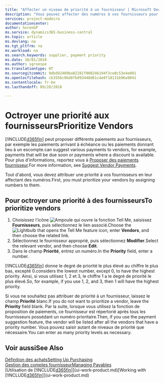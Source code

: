 ```yaml
---
title: "Affecter un niveau de priorité à un fournisseur | Microsoft Docs"
description: "Vous pouvez affecter des numéros à vos fournisseurs pour les classer par ordre de priorité et faciliter des propositions de paiement dans Business Central."
services: project-madeira
documentationcenter: 
author: SorenGP
ms.service: dynamics365-business-central
ms.topic: article
ms.devlang: na
ms.tgt_pltfrm: na
ms.workload: na
ms.search.keywords: supplier, payment priority
ms.date: 10/01/2018
ms.author: sgroespe
ms.translationtype: HT
ms.sourcegitcommit: 9dbd92409ba02281f008246194f3ce0c53e4e001
ms.openlocfilehash: cb3556c9bd8fb893448d61c4e8f18131b96a9841
ms.contentlocale: fr-be
ms.lasthandoff: 09/28/2018

---
```

# <a name="prioritize-vendors"></a><span data-ttu-id="ea2bc-103">Octroyer une priorité aux fournisseurs</span><span class="sxs-lookup"><span data-stu-id="ea2bc-103">Prioritize Vendors</span></span>
[!INCLUDE[d365fin](includes/d365fin_md.md)] <span data-ttu-id="ea2bc-104">peut proposer différents paiements aux fournisseurs, par exemple les paiements arrivant à échéance ou les paiements donnant lieu à un escompte.</span><span class="sxs-lookup"><span data-stu-id="ea2bc-104">can suggest various payments to vendors, for example, payments that will be due soon or payments where a discount is available.</span></span> <span data-ttu-id="ea2bc-105">Pour plus d'informations, reportez vous à [Proposer des paiements fournisseur](payables-how-suggest-vendor-payments.md).</span><span class="sxs-lookup"><span data-stu-id="ea2bc-105">For more information, see [Suggest Vendor Payments](payables-how-suggest-vendor-payments.md).</span></span>

<span data-ttu-id="ea2bc-106">Tout d'abord, vous devez attribuer une priorité à vos fournisseurs en leur affectant des numéros.</span><span class="sxs-lookup"><span data-stu-id="ea2bc-106">First, you must prioritize your vendors by assigning numbers to them.</span></span>

## <a name="to-prioritize-vendors"></a><span data-ttu-id="ea2bc-107">Pour octroyer une priorité à des fournisseurs</span><span class="sxs-lookup"><span data-stu-id="ea2bc-107">To prioritize vendors</span></span>
1. <span data-ttu-id="ea2bc-108">Choisissez l'icône ![Ampoule qui ouvre la fonction Tell Me](media/ui-search/search_small.png "Dites-moi ce que vous voulez faire"), saisissez **Fournisseurs**, puis sélectionnez le lien associé.</span><span class="sxs-lookup"><span data-stu-id="ea2bc-108">Choose the ![Lightbulb that opens the Tell Me feature](media/ui-search/search_small.png "Tell me what you want to do") icon, enter **Vendors**, and then choose the related link.</span></span>
2. <span data-ttu-id="ea2bc-109">Sélectionnez le fournisseur approprié, puis sélectionnez **Modifier**.</span><span class="sxs-lookup"><span data-stu-id="ea2bc-109">Select the relevant vendor, and then choose **Edit**.</span></span>
3. <span data-ttu-id="ea2bc-110">Dans le champ **Priorité**, entrez un numéro.</span><span class="sxs-lookup"><span data-stu-id="ea2bc-110">In the **Priority** field, enter a number.</span></span>

[!INCLUDE[d365fin](includes/d365fin_md.md)] <span data-ttu-id="ea2bc-111">donne le degré de priorité le plus élevé au chiffre le plus bas, excepté 0.</span><span class="sxs-lookup"><span data-stu-id="ea2bc-111">considers the lowest number, except 0, to have the highest priority.</span></span> <span data-ttu-id="ea2bc-112">Ainsi, si vous utilisez 1, 2 et 3, le chiffre 1 a le degré de priorité le plus élevé.</span><span class="sxs-lookup"><span data-stu-id="ea2bc-112">So, for example, if you use 1, 2, and 3, then 1 will have the highest priority.</span></span>

<span data-ttu-id="ea2bc-113">Si vous ne souhaitez pas attribuer de priorité à un fournisseur, laissez le champ **Priorité** blanc.</span><span class="sxs-lookup"><span data-stu-id="ea2bc-113">If you do not want to prioritize a vendor, leave the **Priority** field blank.</span></span> <span data-ttu-id="ea2bc-114">Par la suite, lorsque vous utilisez la fonction de proposition de paiements, ce fournisseur est répertorié après tous les fournisseurs possédant un numéro prioritaire.</span><span class="sxs-lookup"><span data-stu-id="ea2bc-114">Then, if you use the payment suggestion feature, the vendor will be listed after all the vendors that have a priority number.</span></span> <span data-ttu-id="ea2bc-115">Vous pouvez saisir autant de niveaux de priorité que nécessaire.</span><span class="sxs-lookup"><span data-stu-id="ea2bc-115">You can enter as many priority levels as necessary.</span></span>

## <a name="see-also"></a><span data-ttu-id="ea2bc-116">Voir aussi</span><span class="sxs-lookup"><span data-stu-id="ea2bc-116">See Also</span></span>
[<span data-ttu-id="ea2bc-117">Définition des achats</span><span class="sxs-lookup"><span data-stu-id="ea2bc-117">Setting Up Purchasing</span></span>](purchasing-setup-purchasing.md)  
[<span data-ttu-id="ea2bc-118">Gestion des comptes fournisseur</span><span class="sxs-lookup"><span data-stu-id="ea2bc-118">Managing Payables</span></span>](payables-manage-payables.md)  
<span data-ttu-id="ea2bc-119">[Utilisation de [!INCLUDE[d365fin](includes/d365fin_md.md)]](ui-work-product.md)</span><span class="sxs-lookup"><span data-stu-id="ea2bc-119">[Working with [!INCLUDE[d365fin](includes/d365fin_md.md)]](ui-work-product.md)</span></span>

